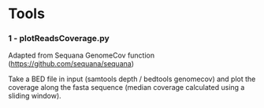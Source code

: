 # Tools

### 1 - plotReadsCoverage.py

Adapted from Sequana GenomeCov function (https://github.com/sequana/sequana)

Take a BED file in input (samtools depth / bedtools genomecov) and plot the coverage along the fasta sequence (median coverage calculated using a sliding window).


